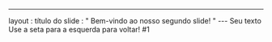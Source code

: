 ---
 layout : título do slide
 : " Bem-vindo ao nosso segundo slide! " 
--- Seu texto Use a seta para a esquerda para voltar! 
#1
